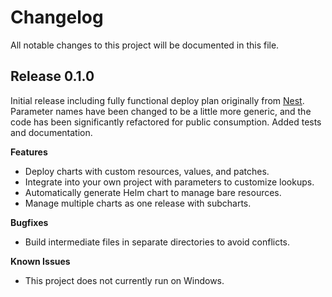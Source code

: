# Changelog

All notable changes to this project will be documented in this file.

## Release 0.1.0

Initial release including fully functional deploy plan originally from
[Nest](https://github.com/jameslikeslinux/puppet-nest). Parameter names have
been changed to be a little more generic, and the code has been significantly
refactored for public consumption. Added tests and documentation.

**Features**

* Deploy charts with custom resources, values, and patches.
* Integrate into your own project with parameters to customize lookups.
* Automatically generate Helm chart to manage bare resources.
* Manage multiple charts as one release with subcharts.

**Bugfixes**

* Build intermediate files in separate directories to avoid conflicts.

**Known Issues**

* This project does not currently run on Windows.
